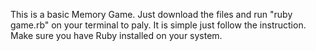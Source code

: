 This is a basic Memory Game.
Just download the files and run "ruby game.rb" on your terminal to paly.
It is simple just follow the instruction.
Make sure you have Ruby installed on your system.
